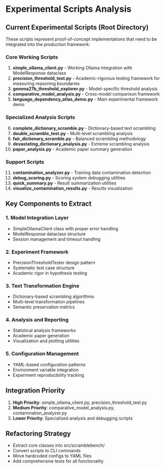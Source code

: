 # Experimental Scripts Analysis

## Current Experimental Scripts (Root Directory)
These scripts represent proof-of-concept implementations that need to be integrated into the production framework:

### Core Working Scripts
1. **simple_ollama_client.py** - Working Ollama integration with ModelResponse dataclass
2. **precision_threshold_test.py** - Academic-rigorous testing framework for measuring reasoning boundaries
3. **gemma27b_threshold_explorer.py** - Model-specific threshold analysis
4. **comparative_model_analysis.py** - Cross-model comparison framework
5. **language_dependency_atlas_demo.py** - Main experimental framework demo

### Specialized Analysis Scripts  
6. **complete_dictionary_scramble.py** - Dictionary-based text scrambling
7. **double_scramble_test.py** - Multi-level scrambling analysis
8. **fair_dictionary_scramble.py** - Balanced scrambling methodology
9. **devastating_dictionary_analysis.py** - Extreme scrambling analysis
10. **paper_analysis.py** - Academic paper summary generation

### Support Scripts
11. **contamination_analyzer.py** - Training data contamination detection
12. **debug_scoring.py** - Scoring system debugging utilities
13. **quick_summary.py** - Result summarization utilities
14. **visualize_contamination_results.py** - Results visualization

## Key Components to Extract

### 1. Model Integration Layer
- SimpleOllamaClient class with proper error handling
- ModelResponse dataclass structure  
- Session management and timeout handling

### 2. Experiment Framework
- PrecisionThresholdTester design pattern
- Systematic test case structure
- Academic rigor in hypothesis testing

### 3. Text Transformation Engine
- Dictionary-based scrambling algorithms
- Multi-level transformation pipelines
- Semantic preservation metrics

### 4. Analysis and Reporting
- Statistical analysis frameworks
- Academic paper generation
- Visualization and plotting utilities

### 5. Configuration Management
- YAML-based configuration patterns
- Environment variable integration
- Experiment reproducibility tracking

## Integration Priority
1. **High Priority**: simple_ollama_client.py, precision_threshold_test.py
2. **Medium Priority**: comparative_model_analysis.py, contamination_analyzer.py
3. **Lower Priority**: Specialized analysis and debugging scripts

## Refactoring Strategy
- Extract core classes into src/scramblebench/
- Convert scripts to CLI commands
- Move hardcoded configs to YAML files
- Add comprehensive tests for all functionality